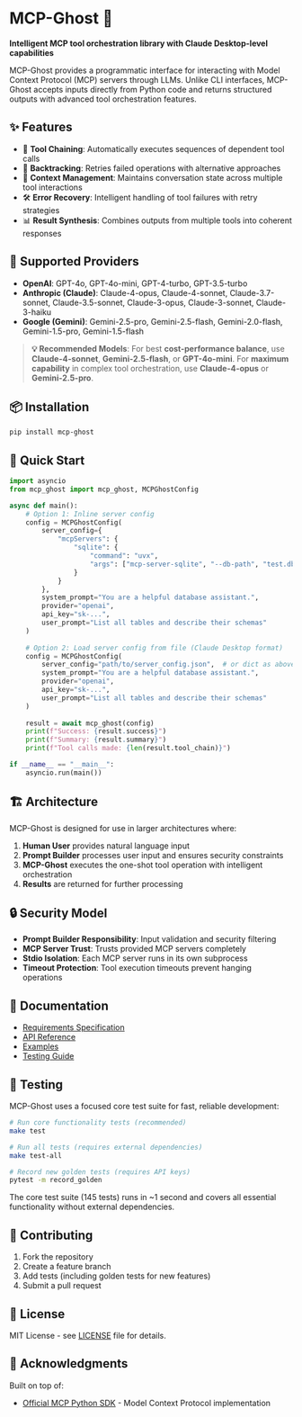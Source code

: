 # MCP-Ghost 👻

**Intelligent MCP tool orchestration library with Claude Desktop-level capabilities**

MCP-Ghost provides a programmatic interface for interacting with Model Context Protocol (MCP) servers through LLMs. Unlike CLI interfaces, MCP-Ghost accepts inputs directly from Python code and returns structured outputs with advanced tool orchestration features.

## ✨ Features

- 🔗 **Tool Chaining**: Automatically executes sequences of dependent tool calls
- 🔄 **Backtracking**: Retries failed operations with alternative approaches  
- 🧠 **Context Management**: Maintains conversation state across multiple tool interactions
- 🛠️ **Error Recovery**: Intelligent handling of tool failures with retry strategies
- 📊 **Result Synthesis**: Combines outputs from multiple tools into coherent responses

## 🎯 Supported Providers

- **OpenAI**: GPT-4o, GPT-4o-mini, GPT-4-turbo, GPT-3.5-turbo
- **Anthropic (Claude)**: Claude-4-opus, Claude-4-sonnet, Claude-3.7-sonnet, Claude-3.5-sonnet, Claude-3-opus, Claude-3-sonnet, Claude-3-haiku  
- **Google (Gemini)**: Gemini-2.5-pro, Gemini-2.5-flash, Gemini-2.0-flash, Gemini-1.5-pro, Gemini-1.5-flash

> **💡 Recommended Models**: For best **cost-performance balance**, use **Claude-4-sonnet**, **Gemini-2.5-flash**, or **GPT-4o-mini**. For **maximum capability** in complex tool orchestration, use **Claude-4-opus** or **Gemini-2.5-pro**.

## 📦 Installation

```bash
pip install mcp-ghost
```

## 🚀 Quick Start

```python
import asyncio
from mcp_ghost import mcp_ghost, MCPGhostConfig

async def main():
    # Option 1: Inline server config
    config = MCPGhostConfig(
        server_config={
            "mcpServers": {
                "sqlite": {
                    "command": "uvx",
                    "args": ["mcp-server-sqlite", "--db-path", "test.db"]
                }
            }
        },
        system_prompt="You are a helpful database assistant.",
        provider="openai",
        api_key="sk-...",
        user_prompt="List all tables and describe their schemas"
    )
    
    # Option 2: Load server config from file (Claude Desktop format)
    config = MCPGhostConfig(
        server_config="path/to/server_config.json",  # or dict as above
        system_prompt="You are a helpful database assistant.",
        provider="openai", 
        api_key="sk-...",
        user_prompt="List all tables and describe their schemas"
    )
    
    result = await mcp_ghost(config)
    print(f"Success: {result.success}")
    print(f"Summary: {result.summary}")
    print(f"Tool calls made: {len(result.tool_chain)}")

if __name__ == "__main__":
    asyncio.run(main())
```

## 🏗️ Architecture

MCP-Ghost is designed for use in larger architectures where:

1. **Human User** provides natural language input
2. **Prompt Builder** processes user input and ensures security constraints
3. **MCP-Ghost** executes the one-shot tool operation with intelligent orchestration
4. **Results** are returned for further processing

## 🔒 Security Model

- **Prompt Builder Responsibility**: Input validation and security filtering
- **MCP Server Trust**: Trusts provided MCP servers completely  
- **Stdio Isolation**: Each MCP server runs in its own subprocess
- **Timeout Protection**: Tool execution timeouts prevent hanging operations

## 📖 Documentation

- [Requirements Specification](docs/requirements.md)
- [API Reference](docs/api.md)
- [Examples](examples/)
- [Testing Guide](docs/testing.md)

## 🧪 Testing

MCP-Ghost uses a focused core test suite for fast, reliable development:

```bash
# Run core functionality tests (recommended)
make test

# Run all tests (requires external dependencies)
make test-all

# Record new golden tests (requires API keys)
pytest -m record_golden
```

The core test suite (145 tests) runs in ~1 second and covers all essential functionality without external dependencies.

## 🤝 Contributing

1. Fork the repository
2. Create a feature branch
3. Add tests (including golden tests for new features)
4. Submit a pull request

## 📄 License

MIT License - see [LICENSE](LICENSE) file for details.

## 🙏 Acknowledgments

Built on top of:
- [Official MCP Python SDK](https://github.com/modelcontextprotocol/python-sdk) - Model Context Protocol implementation